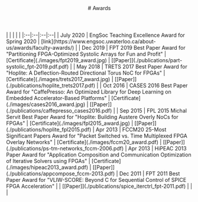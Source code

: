 <div class="wrapper">

<!-- Compilation Instructions
pandoc awards.md -s -c stylesheets/styles.css -o awards.html
-->

<header>
# Awards
</header>
	
<section>
| | | | |
|:--|:--|:--|:--|
| July 2020 | EngSoc Teaching Excellence Award for Spring 2020 | [link](https://www.engsoc.uwaterloo.ca/about-us/awards/faculty-awards/) | 
| Dec 2019 | FPT 2019 Best Paper Award for "Partitioning FPGA-Optimized Systolic Arrays for Fun and Profit" | [Certificate](./images/fpt2019_award.jpg) | [[Paper]](./publications/part-systolic_fpt-2019.pdf.pdf) | 
| May 2018 | TRETS 2017 Best Paper Award for "Hoplite: A Deflection-Routed Directional Torus NoC for FPGAs" | [Certificate](./images/trets2017_award.jpg) | [[Paper]](./publications/hoplite_trets2017.pdf) | 
| Oct 2016 | CASES 2016 Best Paper Award for "CaffePresso: An Optimized Library for Deep Learning on Embedded Accelerator-Based Platforms" | [Certificate](./images/cases2016_award.jpg) | [[Paper]](./publications/caffepresso_cases2016.pdf) | 
| Sep 2015 | FPL 2015 Michal Servit Best Paper Award for "Hoplite: Building Austere Overly NoCs for FPGAs" | [Certificate](./images/fpl2015_award.jpg) | [[Paper]](./publications/hoplite_fpl2015.pdf) 
| Apr 2013 | FCCM20 25-Most Significant Papers Award for "Packet Switched vs. Time Multiplexed FPGA Overlay Networks" | [Certificate](./images/fccm20_award.pdf) | [[Paper]](./publications/ps-tm-networks_fccm-2006.pdf) 
| Apr 2013 | HiPEAC 2013 Paper Award for "Application Composition and Communication Optimization of Iterative Solvers using FPGAs" | [Certificate](./images/hipeac2013_award.pdf) | [[Paper]](./publications/appcompose_fccm-2013.pdf)
| Dec 2011 | FPT 2011 Best Paper Award for "VLIW-SCORE: Beyond C for Sequential Control of SPICE FPGA Acceleration" | | [[Paper]](./publications/spice_iterctrl_fpt-2011.pdf)
| | |
</section>

</div>
